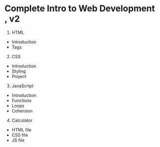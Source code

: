 # **Complete Intro to Web Development , v2**
1. HTML 
 * Introduction
 * Tags
2. CSS 
* Introduction
* Styling
* Project
3. JavaScript
 * Introduction
 * Functions
 * Loops
 * Cohersion
 4. Calculator
 * HTML file
 * CSS file
 * JS file   